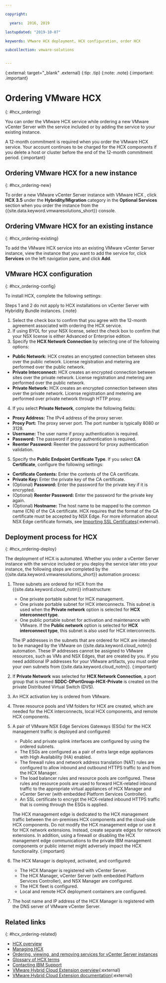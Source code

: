 ```yaml
---

copyright:

  years:  2016, 2019

lastupdated: "2019-10-07"

keywords: VMware HCX deployment, HCX configuration, order HCX

subcollection: vmware-solutions


---
```


{:external: target="_blank" .external}
{:tip: .tip}
{:note: .note}
{:important: .important}

# Ordering VMware HCX
{: #hcx_ordering}

You can order the VMware HCX service while ordering a new VMware vCenter Server with the service included or by adding the service to your existing instance.

A 12-month commitment is required when you order the VMware HCX service. Your account continues to be charged for the HCX components if you delete a host or cluster before the end of the 12-month commitment period.
{:important}

## Ordering VMware HCX for a new instance
{: #hcx_ordering-new}

To order a new VMware vCenter Server instance with VMware HCX , click **HCX 3.5** under the **Hybridity/Migration** category in the **Optional Services** section when you order the instance from the {{site.data.keyword.vmwaresolutions_short}} console.


## Ordering VMware HCX for an existing instance
{: #hcx_ordering-existing}

To add the VMware HCX service into an existing VMware vCenter Server instance, view the instance that you want to add the service for, click **Services** on the left navigation pane, and click **Add**.

## VMware HCX configuration
{: #hcx_ordering-config}

To install HCX, complete the following settings:

Steps 1 and 2 do not apply to HCX installations on vCenter Server with Hybridity Bundle instances.
{:note}

1. Select the check box to confirm that you agree with the 12-month agreement associated with ordering the HCX service.
2. If using BYOL for your NSX license, select the check box to confirm that your NSX license is either Advanced or Enterprise edition.
3. Specify the **HCX Network Connection** by selecting one of the following options:
  * **Public Network:** HCX creates an encrypted connection between sites over the public network. License registration and metering are performed over the public network.
  * **Private Interconnect:** HCX creates an encrypted connection between sites over the private network. License registration and metering are performed over the public network.
  * **Private Network:** HCX creates an encrypted connection between sites over the private network. License registration and metering are performed over private network through HTTP proxy.
4. If you select **Private Network**, complete the following fields:
  * **Proxy Address:** The IPv4 address of the proxy server.
  * **Proxy Port:** The proxy server port. The port number is typically 8080 or 3128.
  * **Username:** The user name if proxy authentication is required.
  * **Password:** The password if proxy authentication is required.
  * **Reenter Password:** Reenter the password for proxy authentication validation.
5. Specify the **Public Endpoint Certificate Type**. If you select **CA Certificate**, configure the following settings:
  * **Certificate Contents:** Enter the contents of the CA certificate.
  * **Private Key:** Enter the private key of the CA certificate.
  * (Optional) **Password:** Enter the password for the private key if it is encrypted.
  * (Optional) **Reenter Password:** Enter the password for the private key again.
  * (Optional) **Hostname:** The host name to be mapped to the common name (CN) of the CA certificate. HCX requires that the format of the CA certificate must be accepted by NSX Edge. For more information about NSX Edge certificate formats, see [Importing SSL Certificates](https://docs.vmware.com/en/VMware-NSX-Data-Center-for-vSphere/6.3/com.vmware.nsx.admin.doc/GUID-19D3A4FD-DF17-43A3-9343-25EE28273BC6.html){:external}.
  <!--Need enhancement, it is still not clear what the key pair is used for, is it for connecting to NSX? This is not in architecture doc either. -->

## Deployment process for HCX
{: #hcx_ordering-deploy}

The deployment of HCX is automated. Whether you order a vCenter Server instance with the service included or you deploy the service later into your instance, the following steps are completed by the {{site.data.keyword.vmwaresolutions_short}} automation process:
1. Three subnets are ordered for HCX from the {{site.data.keyword.cloud_notm}} infrastructure:
   * One private portable subnet for HCX management.
   * One private portable subnet for HCX interconnects. This subnet is used when the **Private network** option is selected for **HCX interconnect type**.
   * One public portable subnet for activation and maintenance with VMware. If the **Public network** option is selected for **HCX interconnect type**, this subnet is also used for HCX interconnects.

   The IP addresses in the subnets that are ordered for HCX are intended to be managed by the VMware on {{site.data.keyword.cloud_notm}} automation. These IP addresses cannot be assigned to VMware resources, such as VMs and NSX Edges, that are created by you. If you need additional IP addresses for your VMware artifacts, you must order your own subnets from {{site.data.keyword.cloud_notm}}.
   {:important}
2. If **Private Network** was selected for **HCX Network Connection**, a port group that is named **SDDC-DPortGroup-HCX-Private** is created on the private Distributed Virtual Switch (DVS).
3. An HCX activation key is ordered from VMware.
4. Three resource pools and VM folders for HCX are created, which are needed for the HCX interconnects, local HCX components, and remote HCX components.
5. A pair of VMware NSX Edge Services Gateways (ESGs) for the HCX management traffic is deployed and configured:
   * Public and private uplink interfaces are configured by using the ordered subnets.
   * The ESGs are configured as a pair of extra large edge appliances with High Availability (HA) enabled.
   * The firewall rules and network address translation (NAT) rules are configured to allow inbound and outbound HTTPS traffic to and from the HCX Manager.
   * The load balancer rules and resource pools are configured. These rules and resource pools are used to forward HCX-related inbound traffic to the appropriate virtual appliances of HCX Manager and vCenter Server (with embedded Platform Services Controller).
   * An SSL certificate to encrypt the HCX-related inbound HTTPS traffic that is coming through the ESGs is applied.

   The HCX management edge is dedicated to the HCX management traffic between the on-premises HCX components and the cloud-side HCX components. Do not modify the HCX management edge or use it for HCX network extensions. Instead, create separate edges for network extensions. In addition, using a firewall or disabling the HCX management edge communications to the private IBM management components or public internet might adversely impact the HCX functionality.
   {:important}

6. The HCX Manager is deployed, activated, and configured:
   * The HCX Manager is registered with vCenter Server.
   * The HCX Manager, vCenter Server (with embedded Platform Services Controller), and NSX Manager are configured.
   * The HCX fleet is configured.
   * Local and remote HCX deployment containers are configured.
7. The host name and IP address of the HCX Manager is registered with the DNS server of VMware vCenter Server.

## Related links
{: #hcx_ordering-related}

* [HCX overview](/docs/services/vmwaresolutions/services?topic=vmware-solutions-hcx_considerations#hcx_considerations)
* [Managing HCX ](/docs/services/vmwaresolutions/services?topic=vmware-solutions-managinghcx)
* [Ordering, viewing, and removing services for vCenter Server instances](/docs/services/vmwaresolutions/vcenter?topic=vmware-solutions-vc_addingremovingservices)
* [Glossary of HCX terms](/docs/services/vmwaresolutions/services?topic=vmware-solutions-hcx_glossary)
* [Contacting IBM Support](/docs/services/vmwaresolutions/vmonic?topic=vmware-solutions-trbl_support)
* [VMware Hybrid Cloud Extension overview](https://cloud.vmware.com/vmware-hcx){:external}
* [VMware Hybrid Cloud Extension documentation](https://cloud.vmware.com/vmware-hcx/resources){:external}
